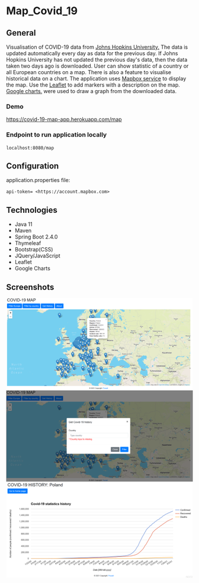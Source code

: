 # Map_Covid_19

## General
Visualisation of COVID-19 data from [Johns Hopkins University.](https://github.com/CSSEGISandData/COVID-19)
The data is updated automatically every day as data for the previous day. If Johns Hopkins University has not updated 
the previous day's data, then the data taken two days ago is downloaded.
User can show  statistic of a country or all European countries on a map. There is also a feature to visualise
historical data on a chart. The application uses [Mapbox service](https://account.mapbox.com) to display the map. Use the 
[Leaflet](https://leafletjs.com) to add markers with a description on the map.
[Google charts.](https://developers.google.com/chart/) were used to draw a graph from the downloaded data.

### Demo
https://covid-19-map-app.herokuapp.com/map

### Endpoint to run application locally
    localhost:8080/map

## Configuration
application.properties file:

    api-token= <https://account.mapbox.com>


## Technologies
- Java 11
- Maven
- Spring Boot 2.4.0
- Thymeleaf
- Bootstrap(CSS)
- JQuery/JavaScript
- Leaflet
- Google Charts

## Screenshots

![home](./prtScr/1.png "Home")
![getHistory](./prtScr/2.png "Get History")
![history](./prtScr/3.png "History")






